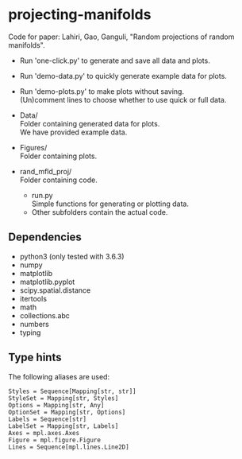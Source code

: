 # projecting-manifolds
Code for paper: Lahiri, Gao, Ganguli, "Random projections of random manifolds".

* Run 'one-click.py' to generate and save all data and plots.  

* Run 'demo-data.py' to quickly generate example data for plots.  

* Run 'demo-plots.py' to make plots without saving.  
  (Un)comment lines to choose whether to use quick or full data.

* Data/  
  Folder containing generated data for plots.  
  We have provided example data.

* Figures/  
  Folder containing plots.

* rand_mfld_proj/  
  Folder containing code.  
  * run.py  
    Simple functions for generating or plotting data.
  * Other subfolders contain the actual code.

## Dependencies

* python3 (only tested with 3.6.3)
* numpy
* matplotlib
* matplotlib.pyplot
* scipy.spatial.distance
* itertools
* math
* collections.abc
* numbers
* typing

## Type hints

The following aliases are used:

    Styles = Sequence[Mapping[str, str]]
    StyleSet = Mapping[str, Styles]
    Options = Mapping[str, Any]
    OptionSet = Mapping[str, Options]
    Labels = Sequence[str]
    LabelSet = Mapping[str, Labels]
    Axes = mpl.axes.Axes
    Figure = mpl.figure.Figure
    Lines = Sequence[mpl.lines.Line2D]
